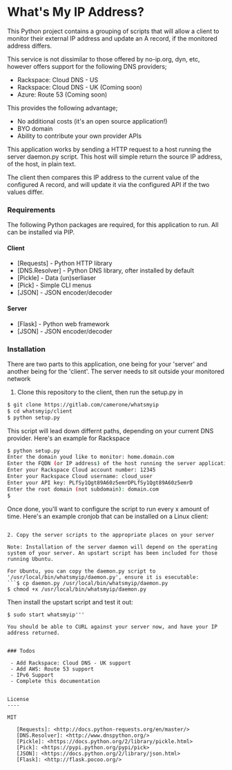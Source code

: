 # What's My IP Address?

This Python project contains a grouping of scripts that will allow a client to monitor their external IP address and update an A record, if the monitored address differs.

This service is not dissimilar to those offered by no-ip.org, dyn, etc, however offers support for the following DNS providers;

  - Rackspace: Cloud DNS - US
  - Rackspace: Cloud DNS - UK (Coming soon)
  - Azure: Route 53 (Coming soon)

This provides the following advantage;

  - No additional costs (it's an open source application!)
  - BYO domain
  - Ability to contribute your own provider APIs
 
This application works by sending a HTTP request to a host running the server daemon.py script. This host will simple return the source IP address, of the host, in plain text.

The client then compares this IP address to the current value of the configured A record, and will update it via the configured API if the two values differ.

### Requirements

The following Python packages are required, for this application to run. All can be installed via PIP.

#### Client
* [Requests] - Python HTTP library
* [DNS.Resolver] - Python DNS library, ofter installed by default
* [Pickle] - Data (un)serliaser
* [Pick] - Simple CLI menus
* [JSON] - JSON encoder/decoder

#### Server
* [Flask] - Python web framework
* [JSON] - JSON encoder/decoder

### Installation

There are two parts to this application, one being for your 'server' and another being for the 'client'. The server needs to sit outside your monitored network

1. Clone this repository to the client, then run the setup.py in 

```sh
$ git clone https://gitlab.com/camerone/whatsmyip
$ cd whatsmyip/client
$ python setup.py
```

This script will lead down differnt paths, depending on your current DNS provider. Here's an example for Rackspace

```sh
$ python setup.py
Enter the domain youd like to monitor: home.domain.com
Enter the FQDN (or IP address) of the host running the server application. Format should be http://host.com:port: http://domain.com:8081
Enter your Rackspace Cloud account number: 12345
Enter your Rackspace Cloud username: cloud_user
Enter your API key: PLfSy1Qgt89A60z5emrDPLfSy1Qgt89A60z5emrD
Enter the root domain (not subdomain): domain.com
$
```

Once done, you'll want to configure the script to run every x amount of time. Here's an example cronjob that can be installed on a Linux client:
```

2. Copy the server scripts to the appropriate places on your server

Note: Installation of the server daemon will depend on the operating system of your server. An upstart script has been included for those running Ubuntu.

For Ubuntu, you can copy the daemon.py script to '/usr/local/bin/whatsmyip/daemon.py', ensure it is esecutable:
```$ cp daemon.py /usr/local/bin/whatsmyip/daemon.py
$ chmod +x /usr/local/bin/whatsmyip/daemon.py
```

Then install the upstart script and test it out:
```$ cp whatsmyip.conf /etc/init/whatsmyip.conf
$ sudo start whatsmyip'''

You should be able to CURL against your server now, and have your IP address returned.


### Todos

 - Add Rackspace: Cloud DNS - UK support
 - Add AWS: Route 53 support
 - IPv6 Support
 - Complete this documentation


License
----

MIT

   [Requests]: <http://docs.python-requests.org/en/master/>
   [DNS.Resolver]: <http://www.dnspython.org/>
   [Pickle]: <https://docs.python.org/2/library/pickle.html>
   [Pick]: <https://pypi.python.org/pypi/pick>
   [JSON]: <https://docs.python.org/2/library/json.html>
   [Flask]: <http://flask.pocoo.org/>
   
